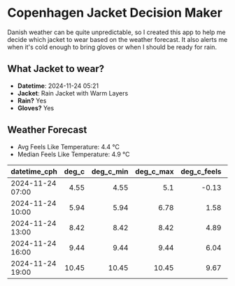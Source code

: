 
# Copenhagen Jacket Decision Maker

Danish weather can be quite unpredictable, so I created this app to help me decide which jacket to wear based on the weather forecast. 
It also alerts me when it's cold enough to bring gloves or when I should be ready for rain.

## What Jacket to wear?

- **Datetime**: 2024-11-24 05:21
- **Jacket**: Rain Jacket with Warm Layers
- **Rain?** Yes
- **Gloves?** Yes

## Weather Forecast
- Avg Feels Like Temperature: 4.4 °C
- Median Feels Like Temperature: 4.9 °C

| datetime_cph     |   deg_c |   deg_c_min |   deg_c_max |   deg_c_feels | weather   | wind   | rain   |
|:-----------------|--------:|------------:|------------:|--------------:|:----------|:-------|:-------|
| 2024-11-24 07:00 |    4.55 |        4.55 |        5.1  |         -0.13 | Rain      | High   | Low    |
| 2024-11-24 10:00 |    5.94 |        5.94 |        6.78 |          1.58 | Rain      | High   | Medium |
| 2024-11-24 13:00 |    8.42 |        8.42 |        8.42 |          4.89 | Rain      | High   | Medium |
| 2024-11-24 16:00 |    9.44 |        9.44 |        9.44 |          6.04 | Rain      | High   | Low    |
| 2024-11-24 19:00 |   10.45 |       10.45 |       10.45 |          9.67 | Clouds    | High   | None   |
        